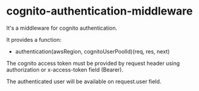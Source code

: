 # cognito-authentication-middleware

It's a middleware for cognito authentication.

It provides a function:

- authentication(awsRegion, cognitoUserPoolId)(req, res, next)

The cognito access token must be provided by request header using authorization or x-access-token field (Bearer).

The authenticated user will be available on request.user field.